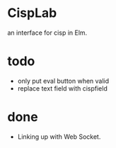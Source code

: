 # CispLab

an interface for cisp in Elm.

# todo

* only put eval button when valid
* replace text field with cispfield


# done

* Linking up with Web Socket. 


